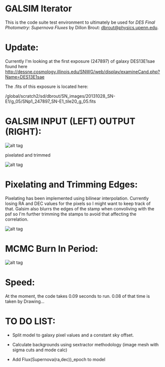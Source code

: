 # GALSIM Iterator

This is the code suite test environment to ultimately be used for
*DES Final Photometry: Supernova Fluxes*
by Dillon Brout: dbrout@physics.upenn.edu.


Update:
=========

Currently I'm looking at the first exposure (247897) of galaxy DES13E1sae found here http://dessne.cosmology.illinois.edu/SNWG/web/display/examineCand.php?Name=DES13E1sae

The .fits of this exposure is located here: 

/global/scratch2/sd/dbrout/SN_images/20131028_SN-E1/g_05/SNp1_247897_SN-E1_tile20_g_05.fits

GALSIM INPUT (LEFT) OUTPUT (RIGHT):
============================

![alt tag](https://raw.github.com/djbrout/FinalPhot/master/readme_files/update_stampsworking.png)

pixelated and trimmed

![alt tag](https://raw.github.com/djbrout/FinalPhot/master/readme_files/sim_and_pix_working.png)


Pixelating and Trimming Edges:
==============================
Pixelating has been implemented using bilinear interpolation. Currently losing RA and DEC values for the pixels so I might want to keep track of that.
Galsim also blurrs the edges of the stamp when convoliving with the psf so I'm further trimming the stamps to avoid that affecting the correlation.

![alt tag](https://raw.github.com/djbrout/FinalPhot/master/readme_files/pixelize2.png)

MCMC Burn In Period:
====================
![alt tag](https://raw.github.com/djbrout/FinalPhot/master/readme_files/burn_in.png)


Speed:
======

At the moment, the code takes 0.09 seconds to run. 0.08 of that time is taken by Drawing...


TO DO LIST:
===========

* Split model to galaxy pixel values and a constant sky offset.

* Calculate backgrounds using sextractor methodology (image mesh with sigma cuts and mode calc)

* Add Flux(Supernova(ra,dec))_epoch to model


